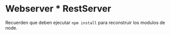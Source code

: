 #   Webserver * RestServer

Recuerden que deben ejecutar ```npm install``` para reconstruir los modulos de node.